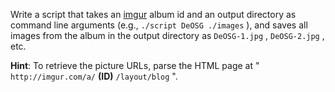 

Write a script that takes an [imgur](http://imgur.com) album id and an output directory as command line arguments (e.g., `./script DeOSG ./images` ), and saves all images from the album in the output directory as `DeOSG-1.jpg` , `DeOSG-2.jpg` , etc.

**Hint**: To retrieve the picture URLs, parse the HTML page at " `http://imgur.com/a/` **(ID)** `/layout/blog` ".

